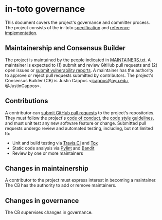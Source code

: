 # in-toto governance
This document covers the project's governance and committer process.  The
project consists of the in-toto
[specification](https://github.com/in-toto/docs) and
[reference implementation](https://github.com/in-toto/in-toto).

## Maintainership and Consensus Builder
The project is maintained by the people indicated in
[MAINTAINERS.txt](MAINTAINERS.txt).  A maintainer is expected to (1) submit and
review GitHub pull requests and (2) open issues or [submit vulnerability
reports](https://github.com/in-toto/in-toto#security-issues-and-bugs).
A maintainer has the authority to approve or reject pull requests submitted by
contributors.  The project's Consensus Builder (CB) is
Justin Cappos <jcappos@nyu.edu, @JustinCappos>.

## Contributions
A contributor can [submit GitHub pull
requests](https://github.com/in-toto/in-toto#instructions-for-contributors)
to the project's repositories.  They must follow the project's [code of
conduct](CODE-OF-CONDUCT.md), the [code style
guidelines](https://github.com/secure-systems-lab/code-style-guidelines), and
must unit test any new software feature or change.  Submitted pull requests
undergo review and automated testing, including, but not limited to:

* Unit and build testing via [Travis CI](https://travis-ci.org/) and
[Tox](https://tox.readthedocs.io/en/latest/)
* Static code analysis via [Pylint](https://www.pylint.org/) and
[Bandit](https://wiki.openstack.org/wiki/Security/Projects/Bandit)
* Review by one or more maintainers


## Changes in maintainership

A contributor to the project must express interest in becoming a maintainer.
The CB has the authority to add or remove maintainers.

## Changes in governance
The CB supervises changes in governance.